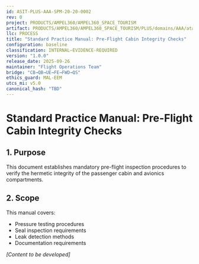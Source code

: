 ```yaml
---
id: ASIT-PLUS-AAA-SPM-20-20-0002
rev: 0
project: PRODUCTS/AMPEL360/AMPEL360_SPACE_TOURISM
artifact: PRODUCTS/AMPEL360/AMPEL360_SPACE_TOURISM/PLUS/domains/AAA/ata/20/20-20_Sealing_and_Pressurization/SPM-20-20-0002_CabinIntegrityChecks.md
llc: PROCESS
title: "Standard Practice Manual: Pre-Flight Cabin Integrity Checks"
configuration: baseline
classification: INTERNAL–EVIDENCE-REQUIRED
version: "1.0.0"
release_date: 2025-09-26
maintainer: "Flight Operations Team"
bridge: "CB→QB→UE→FE→FWD→QS"
ethics_guard: MAL-EEM
utcs_mi: v5.0
canonical_hash: "TBD"
---
```


# Standard Practice Manual: Pre-Flight Cabin Integrity Checks

## 1. Purpose
This document establishes mandatory pre-flight inspection procedures to verify the hermetic integrity of the passenger cabin and avionics compartments.

## 2. Scope
This manual covers:
- Pressure testing procedures
- Seal inspection requirements
- Leak detection methods
- Documentation requirements

*[Content to be developed]*